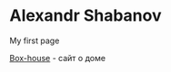 # Alexandr Shabanov
My first page

[Box-house](https://ashabanov1201.github.io/lesson_12/) - сайт о доме
